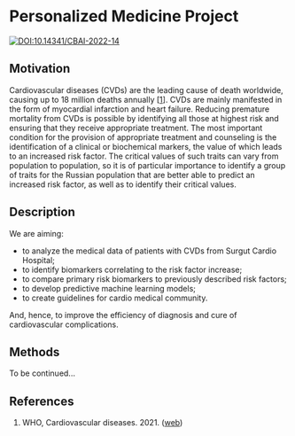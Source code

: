 # Personalized Medicine Project
[![DOI:10.14341/CBAI-2022-14](http://img.shields.io/badge/DOI-10.14341/CBAI.2022.14-B31B1B.svg)](https://doi.org/10.14341/CBAI-2022-14)

## Motivation
Cardiovascular diseases (CVDs) are the leading cause of death worldwide, causing up to 18 million deaths annually [[1](#References)]. CVDs are mainly manifested in the form of myocardial infarction and heart failure. Reducing premature mortality from CVDs is possible by identifying all those at highest risk and ensuring that they receive appropriate treatment. The most important condition for the provision of appropriate treatment and counseling is the identification of a clinical or biochemical markers, the value of which leads to an increased risk factor. The critical values of such traits can vary from population to population, so it is of particular importance to identify a group of traits for the Russian population that are better able to predict an increased risk factor, as well as to identify their critical values.

## Description
We are aiming:
- to analyze the medical data of patients with CVDs from Surgut Cardio Hospital; 
- to identify biomarkers correlating to the risk factor increase;
- to compare primary risk biomarkers to previously described risk factors; 
- to develop predictive machine learning models;  
- to create guidelines for cardio medical community.

And, hence, to improve the efficiency of diagnosis and cure of cardiovascular complications.

## Methods
To be continued...  

[//]: <> (to be written)

## References
1. WHO, Cardiovascular diseases. 2021. ([web](https://www.who.int/news-room/fact-sheets/detail/cardiovascular-diseases-(cvds)))

